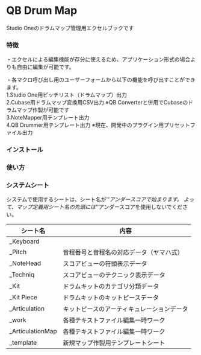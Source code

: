 # QB Drum Map
Studio Oneのドラムマップ管理用エクセルブックです  

### 特徴
・エクセルによる編集機能が存分に使えるため、アプリケーション形式の場合よりも自由に編集が可能です。  
  
・各マクロ呼び出し用のユーザーフォームから以下の機能を呼び出すことができます。  
1.Studio One用ピッチリスト（ドラムマップ）出力  
2.Cubase用ドラムマップ変換用CSV出力 ※QB Converterと併用でCubaseのドラムマップ作製が可能です  
3.NoteMapper用テンプレート出力  
4.QB Drummer用テンプレート出力 ※現在、開発中のプラグイン用プリセットファイル出力  

### インストール

### 使い方

### システムシート
システムで使用するシートは、シート名が'_'アンダースコアで始まります。
よって、マップ定義用シート名の先頭には'_'アンダースコアを使用しないでください。

シート名 | 内容
--- | --- 
_Keyboard | 
_Pitch | 音程番号と音程名の対応データ（ヤマハ式）
_NoteHead | スコアビューの符頭表示データ
_Techniq | スコアビューのテクニック表示データ
_Kit | ドラムキットのカテゴリ分類データ
_Kit Piece | ドラムキットのキットピースデータ
_Articulation | キットピースのアーティキュレーションデータ
_work | 各種テキストファイル編集一時ワーク
_ArticulationMap | 各種テキストファイル編集一時ワーク
_template | 新規マップ作製用テンプレートシート

